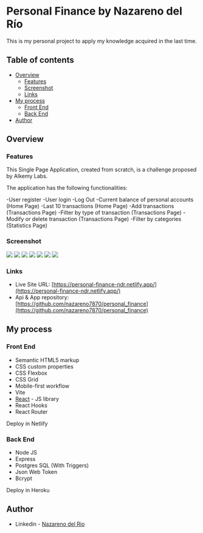 
# Personal Finance by Nazareno del Río

This is my personal project to apply my knowledge acquired in the last time.

## Table of contents

- [Overview](#overview)
  - [Features](#features)
  - [Screenshot](#screenshot)
  - [Links](#links)
- [My process](#my-process)
  - [Front End](#front-end)
  - [Back End](#back-end)
- [Author](#author)


## Overview

### Features

This Single Page Application, created from scratch, is a challenge proposed by Alkemy Labs.

The application has the following functionalities:

-User register
-User login
-Log Out
-Current balance of personal accounts (Home Page)
-Last 10 transactions (Home Page)
-Add transactions (Transactions Page)
-Filter by type of transaction (Transactions Page)
-Modify or delete transaction (Transactions Page)
-Filter by categories (Statistics Page)


### Screenshot

![](mobile-login.jpg)
![](mobile-signup.jpg)
![](mobile-wallet.jpg)
![](mobile-addTransaction.jpg)
![](desktop-home.jpg)
![](desktop-new-transaction.jpg)
![](desktop-stats.jpg)



### Links

- Live Site URL: [https://personal-finance-ndr.netlify.app/](https://personal-finance-ndr.netlify.app/)
- Api & App repository: [https://github.com/nazareno7870/personal_finance](https://github.com/nazareno7870/personal_finance)


## My process

### Front End

- Semantic HTML5 markup
- CSS custom properties
- CSS Flexbox
- CSS Grid
- Mobile-first workflow
- Vite
- [React](https://reactjs.org/) - JS library
- React Hooks
- React Router

Deploy in Netlify

### Back End
- Node JS
- Express
- Postgres SQL (With Triggers)
- Json Web Token
- Bcrypt

Deploy in Heroku

## Author

- Linkedin - [Nazareno del Rio](https://www.linkedin.com/in/nazarenodelrio/)
